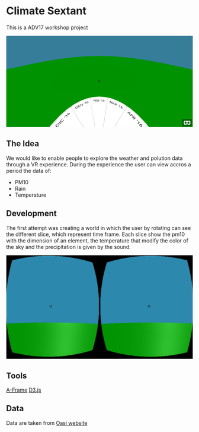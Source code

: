 # Climate Sextant

This is a ADV17 workshop project

![Game climate sextan](/screen/screen_02.png)

## The Idea

We would like to enable people to explore the weather and polution data through a VR experience.
During the experience the user can view accros a period the data of:
* PM10
* Rain
* Temperature

## Development

The first attempt was creating a world in which the user by rotating can see the different slice, which represent time frame.
Each slice show the pm10 with the dimension of an element, the temperature that modify the color of the sky and the precipitation is given by the sound.

![Game climate sextan VR](/screen/screen_01.png)

## Tools

[A-Frame](https://aframe.io/)
[D3.js](https://d3js.org)



## Data

Data are taken from [Oasi website](http://www.oasi.ti.ch/web/dati/)


